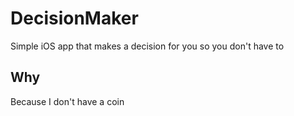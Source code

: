 # DecisionMaker

Simple iOS app that makes a decision for you so you don't have to

## Why

Because I don't have a coin
